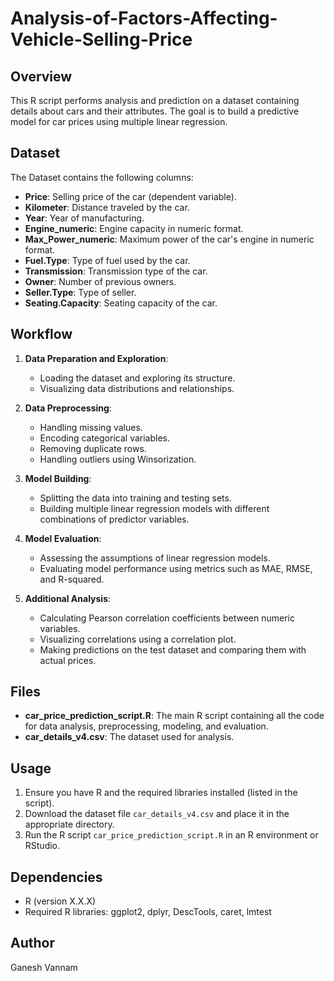 # Analysis-of-Factors-Affecting-Vehicle-Selling-Price

## Overview
This R script performs analysis and prediction on a dataset containing details about cars and their attributes. The goal is to build a predictive model for car prices using multiple linear regression.

## Dataset
 The Dataset contains the following columns:

- **Price**: Selling price of the car (dependent variable).
- **Kilometer**: Distance traveled by the car.
- **Year**: Year of manufacturing.
- **Engine_numeric**: Engine capacity in numeric format.
- **Max_Power_numeric**: Maximum power of the car's engine in numeric format.
- **Fuel.Type**: Type of fuel used by the car.
- **Transmission**: Transmission type of the car.
- **Owner**: Number of previous owners.
- **Seller.Type**: Type of seller.
- **Seating.Capacity**: Seating capacity of the car.

## Workflow
1. **Data Preparation and Exploration**:
   - Loading the dataset and exploring its structure.
   - Visualizing data distributions and relationships.

2. **Data Preprocessing**:
   - Handling missing values.
   - Encoding categorical variables.
   - Removing duplicate rows.
   - Handling outliers using Winsorization.

3. **Model Building**:
   - Splitting the data into training and testing sets.
   - Building multiple linear regression models with different combinations of predictor variables.

4. **Model Evaluation**:
   - Assessing the assumptions of linear regression models.
   - Evaluating model performance using metrics such as MAE, RMSE, and R-squared.

5. **Additional Analysis**:
   - Calculating Pearson correlation coefficients between numeric variables.
   - Visualizing correlations using a correlation plot.
   - Making predictions on the test dataset and comparing them with actual prices.

## Files
- **car_price_prediction_script.R**: The main R script containing all the code for data analysis, preprocessing, modeling, and evaluation.
- **car_details_v4.csv**: The dataset used for analysis.

## Usage
1. Ensure you have R and the required libraries installed (listed in the script).
2. Download the dataset file `car_details_v4.csv` and place it in the appropriate directory.
3. Run the R script `car_price_prediction_script.R` in an R environment or RStudio.

## Dependencies
- R (version X.X.X)
- Required R libraries: ggplot2, dplyr, DescTools, caret, lmtest

## Author
Ganesh Vannam

